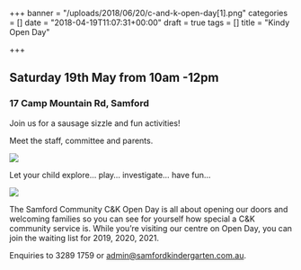 +++
banner = "/uploads/2018/06/20/c-and-k-open-day[1].png"
categories = []
date = "2018-04-19T11:07:31+00:00"
draft = true
tags = []
title = "Kindy Open Day"

+++
## **Saturday 19th May from 10am -12pm**

### **17 Camp Mountain Rd, Samford**

Join us for a sausage sizzle and fun activities!

Meet the staff, committee and parents. 

![](https://www.samfordkindergarten.com.au/uploads/playground.png)

Let your child explore… play…  investigate…  have fun…

![](https://www.samfordkindergarten.com.au/uploads/open-day-kids-playing.png)

The Samford Community C&K Open Day is all about opening our doors and welcoming families so you can see for yourself how special a C&K community service is. While you’re visiting our centre on Open Day, you can join the waiting list for 2019, 2020, 2021.

Enquiries to 3289 1759 or admin@samfordkindergarten.com.au.